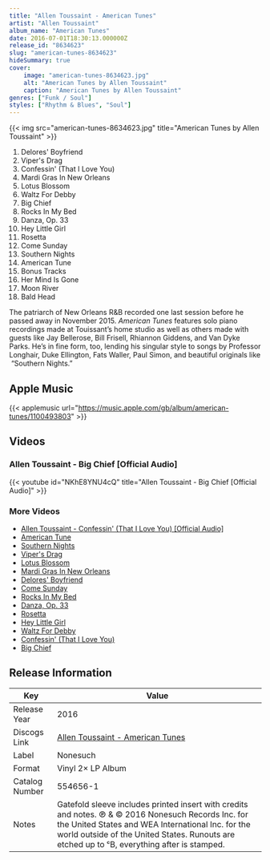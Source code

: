 ```yaml
---
title: "Allen Toussaint - American Tunes"
artist: "Allen Toussaint"
album_name: "American Tunes"
date: 2016-07-01T18:30:13.000000Z
release_id: "8634623"
slug: "american-tunes-8634623"
hideSummary: true
cover:
    image: "american-tunes-8634623.jpg"
    alt: "American Tunes by Allen Toussaint"
    caption: "American Tunes by Allen Toussaint"
genres: ["Funk / Soul"]
styles: ["Rhythm & Blues", "Soul"]
---
```


{{< img src="american-tunes-8634623.jpg" title="American Tunes by Allen Toussaint" >}}

<!-- section break -->

1. Delores' Boyfriend
2. Viper's Drag
3. Confessin' (That I Love You)
4. Mardi Gras In New Orleans
5. Lotus Blossom
6. Waltz For Debby
7. Big Chief
8. Rocks In My Bed
9. Danza, Op. 33
10. Hey Little Girl
11. Rosetta
12. Come Sunday
13. Southern Nights
14. American Tune
15. Bonus Tracks
16. Her Mind Is Gone
17. Moon River
18. Bald Head

<!-- section break -->


The patriarch of New Orleans R&B recorded one last session before he passed away in November 2015. <i>American Tunes</i> features solo piano recordings made at Touissant’s home studio as well as others made with guests like Jay Bellerose, Bill Frisell, Rhiannon Giddens, and Van Dyke Parks. He’s in fine form, too, lending his singular style to songs by Professor Longhair, Duke Ellington, Fats Waller, Paul Simon, and beautiful originals like  “Southern Nights.”



## Apple Music
{{< applemusic url="https://music.apple.com/gb/album/american-tunes/1100493803" >}}





## Videos
### Allen Toussaint - Big Chief [Official Audio]
{{< youtube id="NKhE8YNU4cQ" title="Allen Toussaint - Big Chief [Official Audio]" >}}<br>

### More Videos

- [Allen Toussaint - Confessin' (That I Love You) [Official Audio]](https://www.youtube.com/watch?v=kZ9W9X45B2s)
- [American Tune](https://www.youtube.com/watch?v=TNZ1RQqCjdc)
- [Southern Nights](https://www.youtube.com/watch?v=1E1LIXlMzWw)
- [Viper's Drag](https://www.youtube.com/watch?v=6-xSPorfyCE)
- [Lotus Blossom](https://www.youtube.com/watch?v=1gVWhGpZvJo)
- [Mardi Gras In New Orleans](https://www.youtube.com/watch?v=JxzW78F-lRM)
- [Delores' Boyfriend](https://www.youtube.com/watch?v=EEptig6QMAE)
- [Come Sunday](https://www.youtube.com/watch?v=vvrPynE7Y-0)
- [Rocks In My Bed](https://www.youtube.com/watch?v=wpmh0L8UgRE)
- [Danza, Op. 33](https://www.youtube.com/watch?v=edcqdFkAz8c)
- [Rosetta](https://www.youtube.com/watch?v=1WHtjZF0P54)
- [Hey Little Girl](https://www.youtube.com/watch?v=UvqIYt2f3Zk)
- [Waltz For Debby](https://www.youtube.com/watch?v=WK0nwThV8dE)
- [Confessin' (That I Love You)](https://www.youtube.com/watch?v=VTvzPmI5hzo)
- [Big Chief](https://www.youtube.com/watch?v=5xOgbMlESMs)


## Release Information
|  Key           | Value                                                |
| ---------------| ---------------------------------------------------- |
| Release Year   | 2016                                   |
| Discogs Link   | [Allen Toussaint - American Tunes](https://www.discogs.com/release/8634623-Allen-Toussaint-American-Tunes) |
| Label          | Nonesuch |
| Format         | Vinyl 2× LP Album |
| Catalog Number | 554656-1 |
| Notes | Gatefold sleeve includes printed insert with credits and notes.   ℗ & ©  2016 Nonesuch Records Inc. for the United States and WEA International Inc. for the world outside of the United States.  Runouts are etched up to ᶜB, everything after is stamped.  |